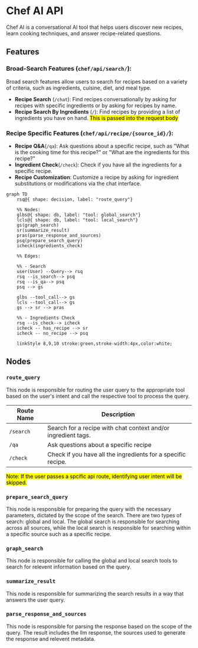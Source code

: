 # Chef AI API

Chef AI is a conversational AI tool that helps users discover new recipes, learn cooking techniques, and answer recipe-related questions.

## Features

### Broad-Search Features (`chef/api/search/`):
Broad search features allow users to search for recipes based on a variety of criteria, such as ingredients, cuisine, diet, and meal type.
- **Recipe Search** (`/chat`): Find recipes conversationally by asking for recipes with specific ingredients or by asking for recipes by name.
- **Recipe Search By Ingredients** (`/`): Find recipes by providing a list of ingredients you have on hand. <mark>This is passed into the request body</mark>


### Recipe Specific Features (`chef/api/recipe/{source_id}/`):
- **Recipe Q&A**(`/qa`): Ask questions about a specific recipe, such as "What is the cooking time for this recipe?" or "What are the ingredients for this recipe?"
- **Ingredient Check**(`/check`): Check if you have all the ingredients for a specific recipe.
- **Recipe Customization**: Customize a recipe by asking for ingredient substitutions or modifications via the chat interface. 

```mermaid
graph TD
    rsq@{ shape: decision, label: "route_query"}

    %% Nodes:
    glbs@{ shape: db, label: "tool: global_search"}
    lcls@{ shape: db, label: "tool: local_search"}
    gs(graph_search)
    sr(summarize_result)
    pras(parse_response_and_sources)
    psq(prepare_search_query)
    icheck(ingredients_check)

    %% Edges:

    %% - Search
    user(User) --Query--> rsq
    rsq --is_search--> psq
    rsq --is_qa--> psq
    psq --> gs

    glbs --tool_call--> gs
    lcls --tool_call--> gs
    gs --> sr --> pras

    %% - Ingredients Check
    rsq --is_check--> icheck 
    icheck -- has_recipe --> sr
    icheck -- no_recipe --> psq

    linkStyle 8,9,10 stroke:green,stroke-width:4px,color:white;

```


## Nodes
### `route_query`
This node is responsible for routing the user query to the appropriate tool based on the user's intent and call the respective tool to process the query.

| Route Name | Description |
|------------|-------------|
| `/search`    | Search for a recipe with chat context and/or ingredient tags. |
| `/qa`      | Ask questions about a specific recipe |
| `/check`   | Check if you have all the ingredients for a specific recipe. |

<mark>Note: If the user passes a spcific api route, identifying user intent will be skipped.</mark>

### `prepare_search_query`
This node is responsible for preparing the query with the necessary parameters, dictated by the scope of the search. There are two types of search: global and local. The global search is responsible for searching across all sources, while the local search is responsible for searching within a specific source such as a specific recipe.

### `graph_search`
This node is responsible for calling the global and local search tools to search for relevent information based on the query.

### `summarize_result`
This node is responsible for summarizing the search results in a way that answers the user query.

### `parse_response_and_sources`
This node is responsible for parsing the response based on the scope of the query. The result includes the llm response, the sources used to generate the response and relevent metadata.